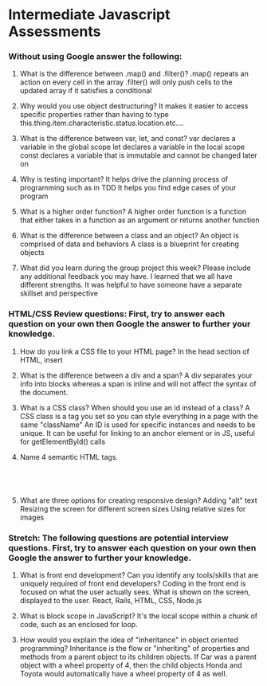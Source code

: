 # Intermediate Javascript Assessments

### Without using Google answer the following:

1. What is the difference between .map() and .filter()?
.map() repeats an action on every cell in the array
.filter() will only push cells to the updated array if it satisfies a conditional

2. Why would you use object destructuring?
It makes it easier to access specific properties rather than having to type this.thing.item.characteristic.status.location.etc....

3. What is the difference between var, let, and const?
var declares a variable in the global scope
let declares a variable in the local scope
const declares a variable that is immutable and cannot be changed later on

4. Why is testing important?
It helps drive the planning process of programming such as in TDD
It helps you find edge cases of your program

5. What is a higher order function?
A higher order function is a function that either takes in a function as an argument or returns another function

6. What is the difference between a class and an object?
An object is comprised of data and behaviors
A class is a blueprint for creating objects

7. What did you learn during the group project this week? Please include any additional feedback you may have.
I learned that we all have different strengths. It was helpful to have someone have a separate skillset and perspective

### HTML/CSS Review questions: First, try to answer each question on your own then Google the answer to further your knowledge.

1. How do you link a CSS file to your HTML page?
In the head section of HTML, insert
<link rel="stylesheet" type="text/css" href="./CSSFILENAMEHERE.css">

2. What is the difference between a div and a span?
A div separates your info into blocks whereas a span is inline and will not affect the syntax of the document.

3. What is a CSS class? When should you use an id instead of a class?
A CSS class is a tag you set so you can style everything in a page with the same "className" An ID is used for specific instances and needs to be unique. It can be useful for linking to an anchor element or in JS, useful for getElementById() calls

4. Name 4 semantic HTML tags.
<p></p>
<h1></h1>
<ul></ul>
<br>

5. What are three options for creating responsive design?
Adding "alt" text
Resizing the screen for different screen sizes
Using relative sizes for images

### Stretch: The following questions are potential interview questions. First, try to answer each question on your own then Google the answer to further your knowledge.

1. What is front end development? Can you identify any tools/skills that are uniquely required of front end developers?
Coding in the front end is focused on what the user actually sees. What is shown on the screen, displayed to the user.
React, Rails, HTML, CSS, Node.js

2. What is block scope in JavaScript?
It's the local scope within a chunk of code, such as an enclosed for loop.

3. How would you explain the idea of "inheritance" in object oriented programming?
Inheritance is the flow or "inheriting" of properties and methods from a parent object to its children objects. If Car was a parent object with a wheel property of 4, then the child objects Honda and Toyota would automatically have a wheel property of 4 as well.